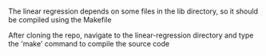 #
The linear regression depends on some files in the lib directory, so it should be compiled using the Makefile

After cloning the repo, navigate to the linear-regression directory and type the 'make' command to compile the source code